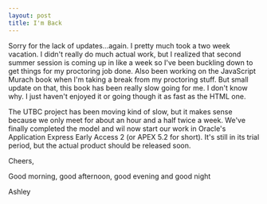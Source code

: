 ```yaml
---
layout: post
title: I'm Back
---
```


Sorry for the lack of updates...again. I pretty much took a two week vacation. I didn't really do much actual work, but I realized that second summer session is coming up in like a week so I've been buckling down to get things for my proctoring job done. Also been working on the JavaScript Murach book when I'm taking a break from my proctoring stuff. But small update on that, this book has been really slow going for me. I don't know why. I just haven't enjoyed it or going though it as fast as the HTML one.

The UTBC project has been moving kind of slow, but it makes sense because we only meet for about an hour and a half twice a week. We've finally completed the model and wil now start our work in Oracle's Application Express Early Access 2 (or APEX 5.2 for short). It's still in its trial period, but the actual product should be released soon.

Cheers,

Good morning, good afternoon, good evening and good night

Ashley